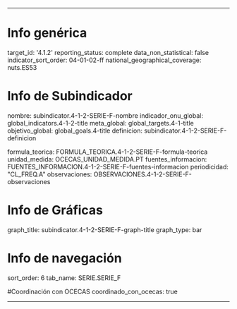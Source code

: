 ---

# Info genérica
target_id: '4.1.2'
reporting_status: complete
data_non_statistical: false
indicator_sort_order: 04-01-02-ff
national_geographical_coverage: nuts.ES53

# Info de Subindicador
nombre: subindicator.4-1-2-SERIE-F-nombre
indicador_onu_global: global_indicators.4-1-2-title
meta_global: global_targets.4-1-title
objetivo_global: global_goals.4-title
definicion: subindicator.4-1-2-SERIE-F-definicion

formula_teorica: FORMULA_TEORICA.4-1-2-SERIE-F-formula-teorica
unidad_medida: OCECAS_UNIDAD_MEDIDA.PT
fuentes_informacion: FUENTES_INFORMACION.4-1-2-SERIE-F-fuentes-informacion
periodicidad: "CL_FREQ.A"
observaciones: OBSERVACIONES.4-1-2-SERIE-F-observaciones


# Info de Gráficas
graph_title: subindicator.4-1-2-SERIE-F-graph-title
graph_type: bar

# Info de navegación
sort_order: 6
tab_name: SERIE.SERIE_F

#Coordinación con OCECAS
coordinado_con_ocecas: true

---